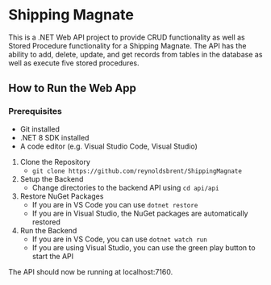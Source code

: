 # Shipping Magnate
This is a .NET Web API project to provide CRUD functionality as well as Stored Procedure functionality for a Shipping Magnate. The API has the ability to add, delete, update, and get records from tables in the database as well as execute five stored procedures.
## How to Run the Web App 
### Prerequisites
- Git installed
- .NET 8 SDK installed
- A code editor (e.g. Visual Studio Code, Visual Studio)

1. Clone the Repository
    - `git clone https://github.com/reynoldsbrent/ShippingMagnate`
2. Setup the Backend
    - Change directories to the backend API using `cd api/api`
3. Restore NuGet Packages
    - If you are in VS Code you can use `dotnet restore`
    - If you are in Visual Studio, the NuGet packages are automatically restored
4. Run the Backend
    - If you are in VS Code, you can use `dotnet watch run`
    - If you are using Visual Studio, you can use the green play button to start the API

The API should now be running at localhost:7160.
